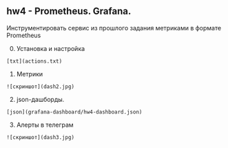 ## hw4 - Prometheus. Grafana.
Инструментировать сервис из прошлого задания метриками в формате Prometheus 

0. Установка и настройка
```
[txt](actions.txt)
```

1. Метрики
```
![скриншот](dash2.jpg)
```

2. json-дашборды.
```
[json](grafana-dashboard/hw4-dashboard.json)
```

3. Алерты в телеграм
```
![скриншот](dash3.jpg)
```